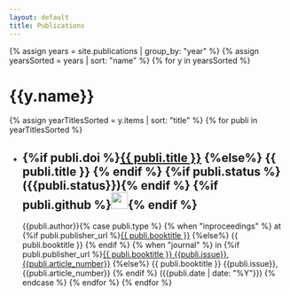 ```yaml
---
layout: default
title: Publications
---
```

{% assign years = site.publications | group_by: "year" %}
{% assign yearsSorted = years | sort: "name" %}
{% for y in yearsSorted %}
# {{y.name}}
{% assign yearTitlesSorted = y.items | sort: "title" %}
{% for publi in yearTitlesSorted %}
  - ## {%if publi.doi %}[{{ publi.title }}]({{publi.doi}}) {%else%} {{ publi.title }} {% endif %} {%if publi.status %}({{publi.status}}){% endif %} {%if publi.github %}<a href="{{ publi.github }}"><img width=30em style="margin-bottom: -.25em;" src="https://github.githubassets.com/images/modules/logos_page/GitHub-Mark.png"></a>{% endif %}
    {{publi.author}}{% case publi.type %} {% when "inproceedings" %} at {%if publi.publisher_url %}[{{ publi.booktitle }}]({{publi.publisher_url}}) {%else%} {{ publi.booktitle }} {% endif %} {% when "journal" %} in {%if publi.publisher_url %}[{{ publi.booktitle }} {{publi.issue}}, {{publi.article_number}}]({{publi.publisher_url}}) {%else%} {{ publi.booktitle }} {{publi.issue}}, {{publi.article_number}} {% endif %} ({{publi.date | date: "%Y"}}) {% endcase %}
{% endfor %}
{% endfor %}